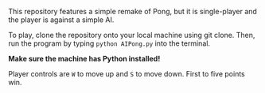 This repository features a simple remake of Pong, but it is single-player and the player is against a simple AI.

To play, clone the repository onto your local machine using git clone. Then, run the program by typing `python AIPong.py` into the terminal.

**Make sure the machine has Python installed!**

Player controls are `W` to move up and `S` to move down. First to five points win.
